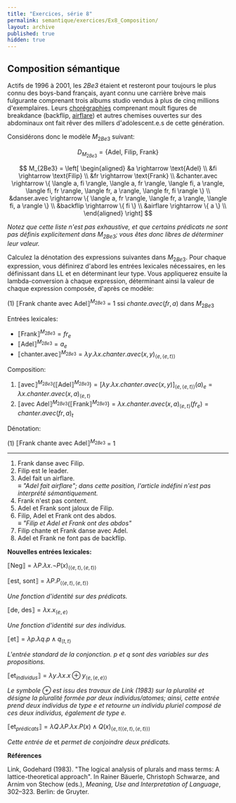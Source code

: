 ```yaml
---
title: "Exercices, série 8"
permalink: semantique/exercices/Ex8_Composition/
layout: archive
published: true
hidden: true
---
```


## Composition sémantique

Actifs de 1996 à 2001, les *2Be3* étaient et resteront pour toujours le plus connu des boys-band français, ayant connu une carrière brève mais fulgurante comprenant trois albums studio vendus à plus de cinq millions d'exemplaires. Leurs [chorégraphies](https://www.youtube.com/watch?v=3c7DDnjrXFw) comprenant moult figures de breakdance (backflip, [airflare](https://www.youtube.com/watch?v=1fxOuGQcEsI)) et autres chemises ouvertes sur des abdominaux ont fait rêver des millers d'adolescent.e.s de cette génération.

Considérons donc le modèle $M_{2Be3}$ suivant:

$$
D_{M_{2Be3}} = \{ \text{Adel, Filip, Frank}
\}
$$


$$
M_{2Be3} =
\left[ \begin{aligned}
  &a \rightarrow \text{Adel} \\
  &fi \rightarrow \text{Filip} \\
  &fr \rightarrow \text{Frank} \\
  &chanter.avec \rightarrow \{ \langle a, fi \rangle, \langle a, fr \rangle, \langle fi, a \rangle, \langle fi, fr \rangle, \langle fr, a \rangle, \langle fr, fi \rangle \} \\
  &danser.avec \rightarrow \{ \langle a, fr \rangle, \langle fr, a \rangle, \langle fi, a \rangle \} \\
  &backflip \rightarrow \{ fi \} \\
  &airflare \rightarrow \{ a \} \\
\end{aligned} \right]
$$

*Notez que cette liste n'est pas exhaustive, et que certains prédicats ne sont pas définis explicitement dans $M_{2Be3}$; vous êtes donc libres de déterminer leur valeur.*

Calculez la dénotation des expressions suivantes dans $M_{2Be3}$.
Pour chaque expression, vous définirez d'abord les entrées lexicales nécessaires, en les définissant dans LL et en déterminant leur type. Vous appliquerez ensuite la lambda-conversion à chaque expression, déterminant ainsi la valeur de chaque expression composée, d'après ce modèle:

(1) $\llbracket \text{Frank chante avec Adel} \rrbracket^{M_{2Be3}}$ = 1 ssi $chante.avec(fr,a)$ dans $M_{2Be3}$

Entrées lexicales:

- $\llbracket \text{Frank} \rrbracket^{M_{2Be3}} = fr_{e}$  
- $\llbracket \text{Adel} \rrbracket^{M_{2Be3}} = a_{e}$  
- $\llbracket \text{chanter.avec} \rrbracket^{M_{2Be3}} = \lambda y. \lambda x. chanter.avec (x,y)_{\langle e, \langle e,t \rangle \rangle}$  

Composition:

1. $\llbracket \text{avec} \rrbracket^{M_{2Be3}}(\llbracket \text{Adel} \rrbracket^{M_{2Be3}}) = [\lambda y. \lambda x. chanter.avec (x,y)]_{\langle e, \langle e,t \rangle \rangle}(a)_{e} = \lambda x. chanter.avec(x,a)_{\langle e,t \rangle}$
2. $\llbracket \text{avec Adel} \rrbracket^{M_{2Be3}}(\llbracket \text{Frank} \rrbracket^{M_{2Be3}}) = \lambda x. chanter.avec(x,a)_{\langle e,t \rangle}(fr_{e}) = chanter.avec(fr,a)_{t}$

Dénotation:

(1) $\llbracket \text{Frank chante avec Adel} \rrbracket^{M_{2Be3}}$ = 1

---

1. Frank danse avec Filip.
2. Filip est le leader.
3. Adel fait un airflare.  
*$\equiv$ "Adel fait airflare"; dans cette position, l'article indéfini n'est pas interprété sémantiquement.*
4. Frank n'est pas content.
1. Adel et Frank sont jaloux de Filip.
2. Filip, Adel et Frank ont des abdos.  
   *$\equiv$ "Filip et Adel et Frank ont des abdos"*
3. Filip chante et Frank danse avec Adel.
5. Adel et Frank ne font pas de backflip.



**Nouvelles entrées lexicales:**

$\llbracket \text{Neg} \rrbracket = \lambda P. \lambda x. \neg P(x)_{\langle \langle e,t \rangle, \langle e,t \rangle \rangle}$ 

$\llbracket \text{est, sont} \rrbracket = \lambda P. P_{\langle \langle e,t \rangle, \langle e,t \rangle \rangle}$  

*Une fonction d'identité sur des prédicats.*

$\llbracket \text{de, des} \rrbracket = \lambda x.x_{\langle e,e \rangle}$

*Une fonction d'identité sur des individus.*

$\llbracket \text{et} \rrbracket = \lambda p. \lambda q. p \land q_{\langle t,t \rangle}$

*L'entrée standard de la conjonction. $p$ et $q$ sont des variables sur des propositions.*

$\llbracket \text{et}_{individus} \rrbracket = \lambda y. \lambda x. x \oplus y_{\langle e, \langle e,e \rangle \rangle}$  

*Le symbole $\oplus$ est issu des travaux de Link (1983) sur la pluralité et désigne la pluralité formée par deux individus/atomes; ainsi, cette entrée prend deux individus de type $e$ et retourne un individu pluriel composé de ces deux individus, également de type $e$.*

$\llbracket \text{et}_{prédicats} \rrbracket = \lambda Q. \lambda P. \lambda x. P(x) \land Q(x)_{\langle e,t \langle \langle e,t \rangle, \langle e,t \rangle \rangle \rangle}$  

*Cette entrée de* et *permet de conjoindre deux prédicats.*

**Références**

Link, Godehard (1983). "The logical analysis of plurals and mass terms: A lattice-theoretical approach". In Rainer Bäuerle, Christoph Schwarze, and Arnim von Stechow (eds.), *Meaning, Use and Interpretation of Language*, 302–323. Berlin: de Gruyter.
